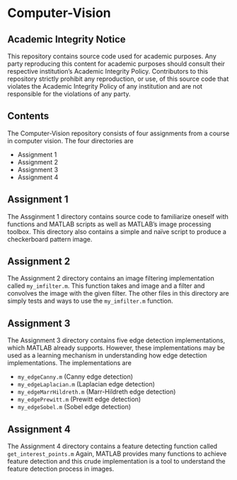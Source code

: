 # Computer-Vision

## Academic Integrity Notice
This repository contains source code used for academic purposes.  Any party reproducing this content for academic purposes should consult their respective institution’s Academic Integrity Policy.  Contributors to this repository strictly prohibit any reproduction, or use, of this source code that violates the Academic Integrity Policy of any institution and are not responsible for the violations of any party.  

## Contents
The Computer-Vision repository consists of four assignments from a course in computer vision. The four directories are 
- Assignment 1
- Assignment 2
- Assignment 3
- Assignment 4

## Assignment 1 
The Assginment 1 directory contains source code to familiarize oneself with functions and MATLAB scripts as well as MATLAB’s image processing toolbox.  This directory also contains a simple and naïve script to produce a checkerboard pattern image. 

## Assignment 2
The Assignment 2 directory contains an image filtering implementation called <code>my_imfilter.m</code>.  This function takes and image and a filter and convolves the image with the given filter.  The other files in this directory are simply tests and ways to use the <code>my_imfilter.m</code> function.   

## Assignment 3
The Assignment 3 directory contains five edge detection implementations, which MATLAB already supports.  However, these implementations may be used as a learning mechanism in understanding how edge detection implementations.  The implementations are 
-	<code>my_edgeCanny.m</code> (Canny edge detection)
-	<code>my_edgeLaplacian.m</code> (Laplacian edge detection)
-	<code>my_edgeMarrHildreth.m</code> (Marr-Hildreth edge detection)
-	<code>my_edgePrewitt.m</code> (Prewitt edge detection)
-	<code>my_edgeSobel.m</code> (Sobel edge detection)

## Assignment 4
The Assignment 4 directory contains a feature detecting function called <code>get_interest_points.m</code> Again, MATLAB provides many functions to achieve feature detection and this crude implementation is a tool to understand the feature detection process in images. 

